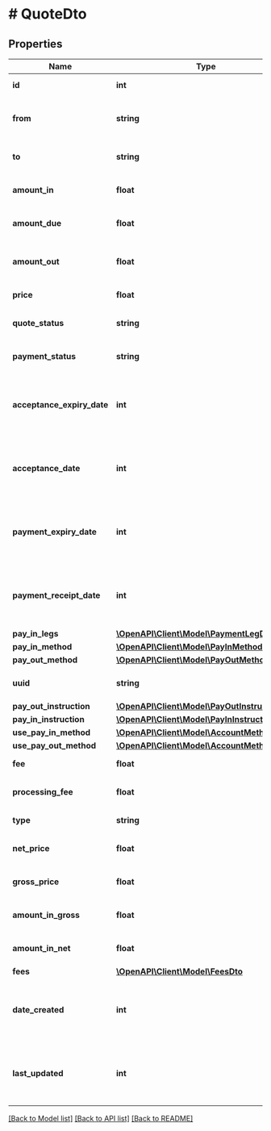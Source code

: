 # # QuoteDto

## Properties

Name | Type | Description | Notes
------------ | ------------- | ------------- | -------------
**id** | **int** | The ID of the quote. | [optional]
**from** | **string** | The currency to convert from. | [optional]
**to** | **string** | The currency to convert to. | [optional]
**amount_in** | **float** | The amount converted to. | [optional]
**amount_due** | **float** | The amount due to be converted. | [optional]
**amount_out** | **float** | The amount being converted out. | [optional]
**price** | **float** | The price quoted. | [optional]
**quote_status** | **string** | The status of the quote. | [optional]
**payment_status** | **string** | The payment status. | [optional]
**acceptance_expiry_date** | **int** | The date and time, encoded into UNIX epoch timestamps. | [optional]
**acceptance_date** | **int** | The date and time, encoded into UNIX epoch timestamps. | [optional]
**payment_expiry_date** | **int** | The date and time, encoded into UNIX epoch timestamps. | [optional]
**payment_receipt_date** | **int** | The date and time, encoded into UNIX epoch timestamps. | [optional]
**pay_in_legs** | [**\OpenAPI\Client\Model\PaymentLegDto[]**](PaymentLegDto.md) |  | [optional]
**pay_in_method** | [**\OpenAPI\Client\Model\PayInMethodDto**](PayInMethodDto.md) |  | [optional]
**pay_out_method** | [**\OpenAPI\Client\Model\PayOutMethodDto**](PayOutMethodDto.md) |  | [optional]
**uuid** | **string** | The UUID of the quote. | [optional]
**pay_out_instruction** | [**\OpenAPI\Client\Model\PayOutInstructionDto**](PayOutInstructionDto.md) |  | [optional]
**pay_in_instruction** | [**\OpenAPI\Client\Model\PayInInstructionDto**](PayInInstructionDto.md) |  | [optional]
**use_pay_in_method** | [**\OpenAPI\Client\Model\AccountMethodDto**](AccountMethodDto.md) |  | [optional]
**use_pay_out_method** | [**\OpenAPI\Client\Model\AccountMethodDto**](AccountMethodDto.md) |  | [optional]
**fee** | **float** | The fee for the quote. | [optional]
**processing_fee** | **float** | The processing fee. | [optional]
**type** | **string** | The type of quote. | [optional]
**net_price** | **float** | The net price fo the quote. | [optional]
**gross_price** | **float** | The gross price of the quote. | [optional]
**amount_in_gross** | **float** | The price of the quote in gross. | [optional]
**amount_in_net** | **float** | The price of the quote in net. | [optional]
**fees** | [**\OpenAPI\Client\Model\FeesDto**](FeesDto.md) |  | [optional]
**date_created** | **int** | The date and time, encoded into UNIX epoch timestamps. | [optional]
**last_updated** | **int** | The date and time, encoded into UNIX epoch timestamps. | [optional]

[[Back to Model list]](../../README.md#models) [[Back to API list]](../../README.md#endpoints) [[Back to README]](../../README.md)
